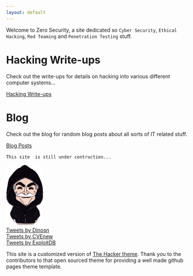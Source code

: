 ```yaml
---
layout: default
---
```


Welcome to Zero Security, a site dedicated so `Cyber Security`, `Ethical Hacking`, `Red Teaming` and `Penetration Testing` stuff.

# Hacking Write-ups

Check out the write-ups for details on hacking into various different computer systems...

[Hacking Write-ups](./writeups/main-writeups.html)

# Blog

Check out the blog for random blog posts about all sorts of IT related stuff.

[Blog Posts](./blog/main-blog.html)


```
This site  is still under contruction...
```

<img class="center_robot" alt="Mr Robot" src="/assets/images/mr_robot_0.png" width="20%" height="20%">

<!--Had to copy the rendered html output from the _site folder to get the jekyll twitter plugin to work-->

<div class="center_twitter">
<div class="jekyll-twitter-plugin"><a class="twitter-timeline" data-width="800" data-tweet-limit="2" limit=5 widget_type=grid href="https://twitter.com/Dinosn">Tweets by Dinosn</a>
<script async="" src="https://platform.twitter.com/widgets.js" charset="utf-8"></script>
</div>
<div class="jekyll-twitter-plugin"><a class="twitter-timeline" data-width="800" data-tweet-limit="2" limit=5 href="https://twitter.com/CVEnew">Tweets by CVEnew</a>
<script async="" src="https://platform.twitter.com/widgets.js" charset="utf-8"></script>
</div>
<div class="jekyll-twitter-plugin"><a class="twitter-timeline" data-width="800" data-tweet-limit="2" limit=5 href="https://twitter.com/ExploitDB">Tweets by ExploitDB</a>
<script async="" src="https://platform.twitter.com/widgets.js" charset="utf-8"></script>
</div>
</div>

This site is a customized version of [The Hacker theme](https://github.com/pages-themes/hacker). Thank you to the contributors to that open sourced theme for providing a well made github pages theme template.
